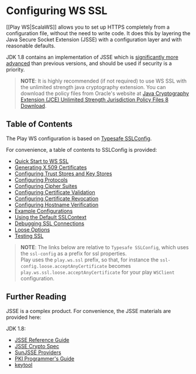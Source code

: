 <!--- Copyright (C) Lightbend Inc. <https://www.lightbend.com> -->
# Configuring WS SSL

[[Play WS|ScalaWS]] allows you to set up HTTPS completely from a configuration file, without the need to write code.  It does this by layering the Java Secure Socket Extension (JSSE) with a configuration layer and with reasonable defaults.

JDK 1.8 contains an implementation of JSSE which is [significantly more advanced](https://docs.oracle.com/javase/8/docs/technotes/guides/security/enhancements-8.html) than previous versions, and should be used if security is a priority.

> **NOTE**: It is highly recommended (if not required) to use WS SSL with the
unlimited strength java cryptography extension.  You can download the policy files from Oracle's website at [Java Cryptography Extension (JCE) Unlimited Strength Jurisdiction Policy Files 8 Download](https://www.oracle.com/technetwork/java/javase/downloads/jce8-download-2133166.html).

## Table of Contents

The Play WS configuration is based on [Typesafe SSLConfig](https://lightbend.github.io/ssl-config).  

For convenience, a table of contents to SSLConfig is provided:

- [Quick Start to WS SSL](https://lightbend.github.io/ssl-config/WSQuickStart.html)
- [Generating X.509 Certificates](https://lightbend.github.io/ssl-config/CertificateGeneration.html)
- [Configuring Trust Stores and Key Stores](https://lightbend.github.io/ssl-config/KeyStores.html)
- [Configuring Protocols](https://lightbend.github.io/ssl-config/Protocols.html)
- [Configuring Cipher Suites](https://lightbend.github.io/ssl-config/CipherSuites.html)
- [Configuring Certificate Validation](https://lightbend.github.io/ssl-config/CertificateValidation.html)
- [Configuring Certificate Revocation](https://lightbend.github.io/ssl-config/CertificateRevocation.html)
- [Configuring Hostname Verification](https://lightbend.github.io/ssl-config/HostnameVerification.html)
- [Example Configurations](https://lightbend.github.io/ssl-config/ExampleSSLConfig.html)
- [Using the Default SSLContext](https://lightbend.github.io/ssl-config/DefaultContext.html)
- [Debugging SSL Connections](https://lightbend.github.io/ssl-config/DebuggingSSL.html)
- [Loose Options](https://lightbend.github.io/ssl-config/LooseSSL.html)
- [Testing SSL](https://lightbend.github.io/ssl-config/TestingSSL.html)

> **NOTE**: The links below are relative to `Typesafe SSLConfig`, which uses the `ssl-config` as a prefix for ssl properties.<br>
> Play uses the `play.ws.ssl` prefix, so that, for instance the `ssl-config.loose.acceptAnyCertificate` becomes `play.ws.ssl.loose.acceptAnyCertificate` for your play `WSClient` configuration.

## Further Reading

JSSE is a complex product.  For convenience, the JSSE materials are provided here:

JDK 1.8:

* [JSSE Reference Guide](https://docs.oracle.com/javase/8/docs/technotes/guides/security/jsse/JSSERefGuide.html)
* [JSSE Crypto Spec](https://docs.oracle.com/javase/8/docs/technotes/guides/security/crypto/CryptoSpec.html#SSLTLS)
* [SunJSSE Providers](https://docs.oracle.com/javase/8/docs/technotes/guides/security/SunProviders.html#SunJSSEProvider)
* [PKI Programmer's Guide](https://docs.oracle.com/javase/8/docs/technotes/guides/security/certpath/CertPathProgGuide.html)
* [keytool](https://docs.oracle.com/javase/8/docs/technotes/tools/unix/keytool.html)
